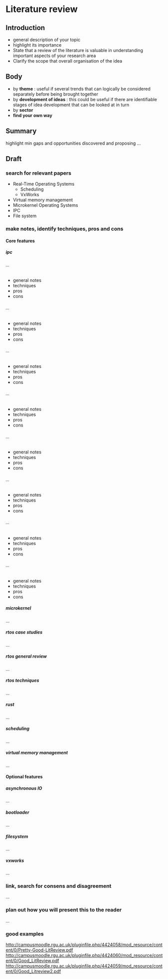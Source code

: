 # Literature review

## Introduction

* general description of your topic
* highlight its importance
* State that a review of the literature is valuable in understanding important aspects of your research area
* Clarify the scope that overall organisation of the idea

## Body
* by **theme** : useful if several trends that can logically be considered separately before being brought together
* by **development of ideas** : this could be useful if there are identifiable stages of idea development that can be looked at in turn
* by **sector**
* **find your own way**

## Summary

highlight min gaps and opportunities discovered and proposing ...

## Draft

### search for relevant papers

* Real-Time Operating Systems
	* Scheduling
	* VxWorks
* Virtual memory management
* Microkernel Operating Systems
* IPC
* File system

### make notes, identify techniques, pros and cons

#### Core features

##### ipc

###### ...

- general notes
- techniques
- pros
- cons

###### ...

- general notes
- techniques
- pros
- cons

###### ...

- general notes
- techniques
- pros
- cons

###### ...

- general notes
- techniques
- pros
- cons

###### ...

- general notes
- techniques
- pros
- cons

###### ...

- general notes
- techniques
- pros
- cons

###### ...

- general notes
- techniques
- pros
- cons

###### ...

- general notes
- techniques
- pros
- cons

##### microkernel

...

##### rtos case studies

...

##### rtos general review

...

##### rtos techniques

...

##### rust

...

##### scheduling

...

##### virtual memory management

...

#### Optional features

##### asynchronous IO

...

##### bootloader

...

##### filesystem

...


##### vxworks

...


### link, search for consens and disagreement

...

### plan out how you will present this to the reader

...

### good examples

http://campusmoodle.rgu.ac.uk/pluginfile.php/4424058/mod_resource/content/0/Pretty-Good-LitReview.pdf
http://campusmoodle.rgu.ac.uk/pluginfile.php/4424060/mod_resource/content/0/Good_LitReview.pdf
http://campusmoodle.rgu.ac.uk/pluginfile.php/4424059/mod_resource/content/0/Good_Litreview2.pdf